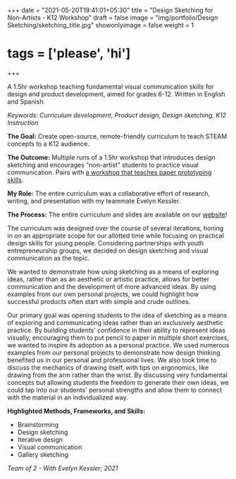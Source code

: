 +++
date = "2021-05-20T19:41:01+05:30"
title = "Design Sketching for Non-Artists - K12 Workshop"
draft = false
image = "img/portfolio/Design Sketching/sketching_title.jpg"
showonlyimage = false
weight = 1
# tags = ['please', 'hi']
+++

A 1.5hr workshop teaching fundamental visual communication skills for design and product development, aimed for grades 6-12. Written in English and Spanish.

<!--more-->
*Keywords: Curriculum development, Product design, Design sketching, K12 Instruction*

**The Goal:** Create open-source, remote-friendly curriculum to teach STEAM concepts to a K12 audience.

**The Outcome:** Multiple runs of a 1.5hr workshop that introduces design sketching and encourages "non-artist" students to practice visual communication. Pairs with [a workshop that teaches paper prototyping skills](http://k12workshops.olin.edu/paper.html).

**My Role:** The entire curriculum was a collaborative effort of research, writing, and presentation with my teammate Evelyn Kessler.

**The Process:** The entire curriculum and slides are available on our [website](http://k12workshops.olin.edu/sketching.html)!

The curriculum was designed over the course of several iterations, honing in on an appropriate scope for our allotted time while focusing on practical design skills for young people. Considering partnerships with youth entrepreneurship groups, we decided on design sketching and visual communication as the topic.

We wanted to demonstrate how using sketching as a means of exploring ideas, rather than as an aesthetic or artistic practice, allows for better communication and the development of more advanced ideas. By using examples from our own personal projects, we could highlight how successful products often start with simple and crude outlines.

Our primary goal was opening students to the idea of sketching as a means of exploring and communicating ideas rather than an exclusively aesthetic practice. By building students' confidence in their ability to represent ideas visually, encouraging them to put pencil to paper in multiple short exercises, we wanted to inspire its adoption as a personal practice. We used numerous examples from our personal projects to demonstrate how design thinking benefited us in our personal and professional lives. We also took time to discuss the mechanics of drawing itself, with tips on ergonomics, like drawing from the arm rather than the wrist. By discussing very fundamental concepts but allowing students the freedom to generate their own ideas, we could tap into our students' personal strengths and allow them to connect with the material in an individualized way.


**Highlighted Methods, Frameworks, and Skills:**
- Brainstorming
- Design sketching
- Iterative design
- Visual communication
- Gallery sketching

*Team of 2 - With Evelyn Kessler; 2021*